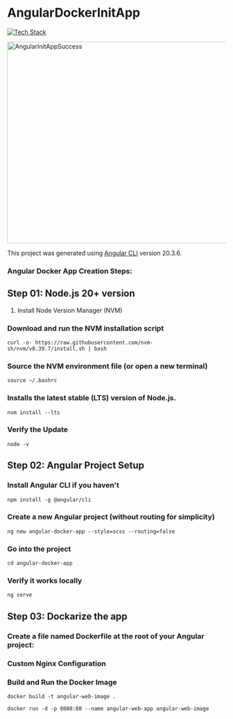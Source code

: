 # AngularDockerInitApp

[![Tech Stack](https://skillicons.dev/icons?i=angular,typescript,nodejs,nginx,docker)](https://skillicons.dev)


<img width="1129" height="464" alt="AngularInitAppSuccess" src="https://github.com/user-attachments/assets/265ee577-4b2d-4a46-a3b4-2c4730c3516e" />

This project was generated using [Angular CLI](https://github.com/angular/angular-cli) version 20.3.6.

### Angular Docker App Creation Steps:

## Step 01: Node.js 20+ version

1. Install Node Version Manager (NVM)

### Download and run the NVM installation script
```curl -o- https://raw.githubusercontent.com/nvm-sh/nvm/v0.39.7/install.sh | bash```

### Source the NVM environment file (or open a new terminal)
```source ~/.bashrc```

### Installs the latest stable (LTS) version of Node.js.
```nvm install --lts```

### Verify the Update
```node -v```


## Step 02: Angular Project Setup

### Install Angular CLI if you haven't
```npm install -g @angular/cli```

### Create a new Angular project (without routing for simplicity)
```ng new angular-docker-app --style=scss --routing=false```

### Go into the project
```cd angular-docker-app```

### Verify it works locally
```ng serve```

## Step 03: Dockarize the app

### Create a file named Dockerfile at the root of your Angular project:
### Custom Nginx Configuration
### Build and Run the Docker Image

```docker build -t angular-web-image .```

```docker run -d -p 8080:80 --name angular-web-app angular-web-image```



